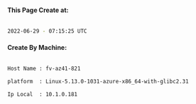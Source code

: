 
   
#### This Page Create at:

```bash

2022-06-29 - 07:15:25 UTC

```

#### Create By Machine:

```bash

Host Name : fv-az41-821

platform  : Linux-5.13.0-1031-azure-x86_64-with-glibc2.31

Ip Local  : 10.1.0.181

```

